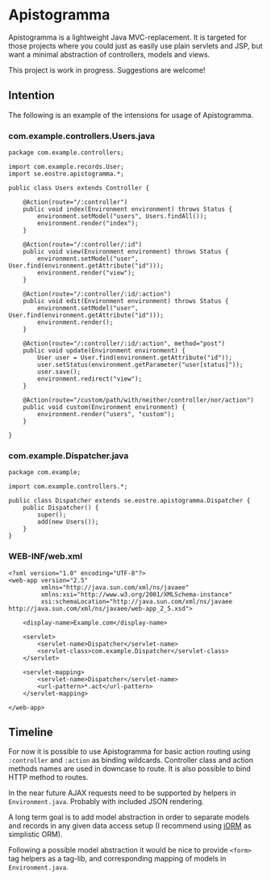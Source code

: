 # Apistogramma

Apistogramma is a lightweight Java MVC-replacement. It is targeted for those projects where you could just as easily use plain servlets and JSP, but want a minimal abstraction of controllers, models and views.

This project is work in progress. Suggestions are welcome!

## Intention

The following is an example of the intensions for usage of Apistogramma.

###  com.example.controllers.Users.java

    package com.example.controllers;
    
    import com.example.records.User;
    import se.eostre.apistogramma.*;
    
    public class Users extends Controller {
        
        @Action(route="/:controller")
        public void index(Environment environment) throws Status {
            environment.setModel("users", Users.findAll());
            environment.render("index");
        }
        
        @Action(route="/:controller/:id")
        public void view(Environment environment) throws Status {
            environment.setModel("user", User.find(environment.getAttribute("id")));
            environment.render("view");
        }
        
        @Action(route="/:controller/:id/:action")
        public void edit(Environment environment) throws Status {
            environment.setModel("user", User.find(environment.getAttribute("id")));
            environment.render();
        }
        
        @Action(route="/:controller/:id/:action", method="post")
        public void update(Environment environment) {
            User user = User.find(environment.getAttribute("id"));
            user.setStatus(environment.getParameter("user[status]"));
            user.save();
            environment.redirect("view");
        }
        
        @Action(route="/custom/path/with/neither/controller/nor/action")
        public void custom(Environment environment) {
            environment.render("users", "custom");
        }
        
    }


###  com.example.Dispatcher.java

    package com.example;
    
    import com.example.controllers.*;
    
    public class Dispatcher extends se.eostre.apistogramma.Dispatcher {
        public Dispatcher() {
            super();
            add(new Users());
        }
    }

### WEB-INF/web.xml

    <?xml version="1.0" encoding="UTF-8"?>
    <web-app version="2.5"
             xmlns="http://java.sun.com/xml/ns/javaee"
             xmlns:xsi="http://www.w3.org/2001/XMLSchema-instance"
             xsi:schemaLocation="http://java.sun.com/xml/ns/javaee http://java.sun.com/xml/ns/javaee/web-app_2_5.xsd">
    
        <display-name>Example.com</display-name>
    
        <servlet>
            <servlet-name>Dispatcher</servlet-name>
            <servlet-class>com.example.Dispatcher</servlet-class>
        </servlet>
    
        <servlet-mapping>
            <servlet-name>Dispatcher</servlet-name>
            <url-pattern>*.act</url-pattern>
        </servlet-mapping>
    
    </web-app>

## Timeline
For now it is possible to use Apistogramma for basic action routing using `:controller` and `:action` as binding wildcards. Controller class and action methods names are used in downcase to route. It is also possible to bind HTTP method to routes.

In the near future AJAX requests need to be supported by helpers in `Environment.java`. Probably with included JSON rendering.

A long term goal is to add model abstraction in order to separate models and records in any given data access setup (I recommend using [jORM][1] as simplistic ORM).

Following a possible model abstraction it would be nice to provide `<form>` tag helpers as a tag-lib, and corresponding mapping of models in `Environment.java`.

[1]: https://github.com/jajja/jorm
